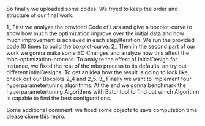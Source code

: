 So finally we uploaded some codes. We tryed to keep the order and structure of our final work:

1_ First we analyze the provided Code of Lars and give a boxplot-curve to show how much the optimization improve over the initial data and how much improvement is achieved in each step/Iteration. We run the provided code 10 times to build the boxplot-curve.
2_ Then in the second part of our work we gonna make some BO Changes and analyze how this affect the mbo-optimization-process. To analyze the effect of InitialDesign for instance, we fixed the rest of the mbo process to its defaults, an try out different intialDesigns. To get an idea how the result is going to look like, check out our Boxplots 2_4 and 2_5.
3_ Finally we want to implement four hyperparametertuning algorithms. At the end we gonna benchmark the hyperparametertuning Algorithms with Batchtool to find out which Algorithm is capable to find the best configurations.

Some additional comment: we fixed some objects to save computation time please clone this repro.
